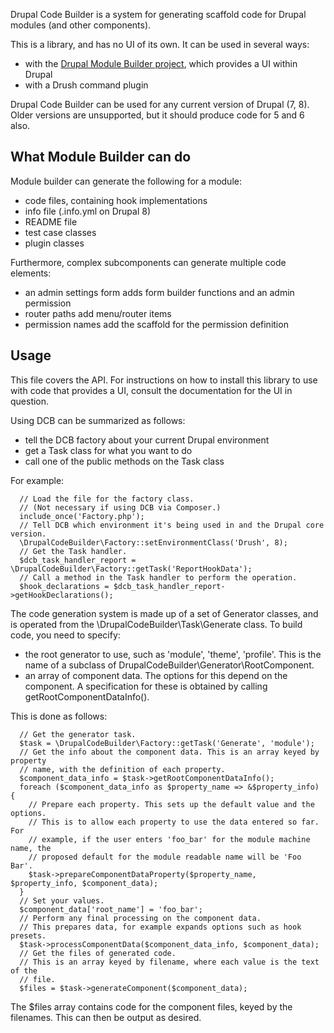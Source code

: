 Drupal Code Builder is a system for generating scaffold code for Drupal modules (and other components).

This is a library, and has no UI of its own. It can be used in several ways:
- with the [Drupal Module Builder project](https://www.drupal.org/project/module_builder), which provides a UI within Drupal
- with a Drush command plugin

Drupal Code Builder can be used for any current version of Drupal (7, 8). Older versions are unsupported, but it should produce code for 5 and 6 also.

## What Module Builder can do

Module builder can generate the following for a module:
- code files, containing hook implementations
- info file (.info.yml on Drupal 8)
- README file
- test case classes
- plugin classes

Furthermore, complex subcomponents can generate multiple code elements:
- an admin settings form adds form builder functions and an admin permission
- router paths add menu/router items
- permission names add the scaffold for the permission definition

## Usage

This file covers the API. For instructions on how to install this library to use with code that provides a UI, consult the documentation for the UI in question.

Using DCB can be summarized as follows:
- tell the DCB factory about your current Drupal environment
- get a Task class for what you want to do
- call one of the public methods on the Task class

For example:

```
  // Load the file for the factory class.
  // (Not necessary if using DCB via Composer.)
  include_once('Factory.php');
  // Tell DCB which environment it's being used in and the Drupal core version.
  \DrupalCodeBuilder\Factory::setEnvironmentClass('Drush', 8);
  // Get the Task handler.
  $dcb_task_handler_report = \DrupalCodeBuilder\Factory::getTask('ReportHookData');
  // Call a method in the Task handler to perform the operation.
  $hook_declarations = $dcb_task_handler_report->getHookDeclarations();
```

The code generation system is made up of a set of Generator classes, and is operated from the \DrupalCodeBuilder\Task\Generate class. To build code, you need to specify:
- the root generator to use, such as 'module', 'theme', 'profile'. This is the name of a subclass of DrupalCodeBuilder\Generator\RootComponent.
- an array of component data. The options for this depend on the component. A specification for these is obtained by calling getRootComponentDataInfo().

This is done as follows:

```
  // Get the generator task.
  $task = \DrupalCodeBuilder\Factory::getTask('Generate', 'module');
  // Get the info about the component data. This is an array keyed by property
  // name, with the definition of each property.
  $component_data_info = $task->getRootComponentDataInfo();
  foreach ($component_data_info as $property_name => &$property_info) {
    // Prepare each property. This sets up the default value and the options.
    // This is to allow each property to use the data entered so far. For
    // example, if the user enters 'foo_bar' for the module machine name, the
    // proposed default for the module readable name will be 'Foo Bar'.
    $task->prepareComponentDataProperty($property_name, $property_info, $component_data);
  }
  // Set your values.
  $component_data['root_name'] = 'foo_bar';
  // Perform any final processing on the component data.
  // This prepares data, for example expands options such as hook presets.
  $task->processComponentData($component_data_info, $component_data);
  // Get the files of generated code.
  // This is an array keyed by filename, where each value is the text of the
  // file.
  $files = $task->generateComponent($component_data);
```

The $files array contains code for the component files, keyed by the filenames. This can then be output as desired.
